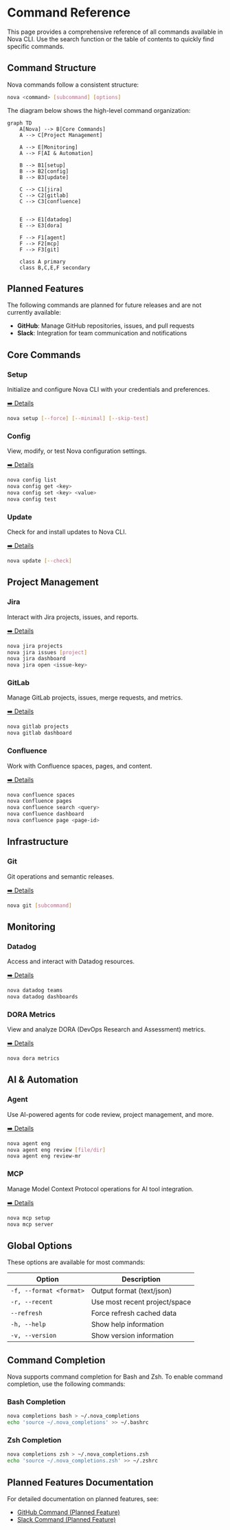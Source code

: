 # Command Reference

This page provides a comprehensive reference of all commands available in Nova CLI. Use the search function or the table of contents to quickly find specific commands.

## Command Structure

Nova commands follow a consistent structure:

```bash
nova <command> [subcommand] [options]
```

The diagram below shows the high-level command organization:

```mermaid
graph TD
    A[Nova] --> B[Core Commands]
    A --> C[Project Management]
    
    A --> E[Monitoring]
    A --> F[AI & Automation]
    
    B --> B1[setup]
    B --> B2[config]
    B --> B3[update]
    
    C --> C1[jira]
    C --> C2[gitlab]
    C --> C3[confluence]
    
    
    E --> E1[datadog]
    E --> E3[dora]
    
    F --> F1[agent]
    F --> F2[mcp]
    F --> F3[git]
    
    class A primary
    class B,C,E,F secondary
```

## Planned Features

The following commands are planned for future releases and are not currently available:

- **GitHub**: Manage GitHub repositories, issues, and pull requests
- **Slack**: Integration for team communication and notifications

## Core Commands

### Setup

Initialize and configure Nova CLI with your credentials and preferences.

[➡️ Details](user-guide/commands/setup.md)

```bash
nova setup [--force] [--minimal] [--skip-test]
```

### Config

View, modify, or test Nova configuration settings.

[➡️ Details](user-guide/commands/config.md)

```bash
nova config list
nova config get <key>
nova config set <key> <value>
nova config test
```

### Update

Check for and install updates to Nova CLI.

[➡️ Details](user-guide/commands/update.md)

```bash
nova update [--check]
```

## Project Management

### Jira

Interact with Jira projects, issues, and reports.

[➡️ Details](user-guide/commands/jira.md)

```bash
nova jira projects
nova jira issues [project]
nova jira dashboard
nova jira open <issue-key>
```

### GitLab

Manage GitLab projects, issues, merge requests, and metrics.

[➡️ Details](user-guide/commands/gitlab.md)

```bash
nova gitlab projects
nova gitlab dashboard
```

### Confluence

Work with Confluence spaces, pages, and content.

[➡️ Details](user-guide/commands/confluence.md)

```bash
nova confluence spaces
nova confluence pages
nova confluence search <query>
nova confluence dashboard
nova confluence page <page-id>
```

## Infrastructure

### Git

Git operations and semantic releases.

[➡️ Details](user-guide/commands/git.md)

```bash
nova git [subcommand]
```

## Monitoring

### Datadog

Access and interact with Datadog resources.

[➡️ Details](user-guide/commands/datadog.md)

```bash
nova datadog teams
nova datadog dashboards
```

### DORA Metrics

View and analyze DORA (DevOps Research and Assessment) metrics.

[➡️ Details](user-guide/commands/dora.md)

```bash
nova dora metrics
```

## AI & Automation

### Agent

Use AI-powered agents for code review, project management, and more.

[➡️ Details](user-guide/commands/agent.md)

```bash
nova agent eng
nova agent eng review [file/dir]
nova agent eng review-mr
```

### MCP

Manage Model Context Protocol operations for AI tool integration.

[➡️ Details](user-guide/commands/mcp.md)

```bash
nova mcp setup
nova mcp server
```

## Global Options

These options are available for most commands:

| Option | Description |
|--------|-------------|
| `-f, --format <format>` | Output format (text/json) |
| `-r, --recent` | Use most recent project/space |
| `--refresh` | Force refresh cached data |
| `-h, --help` | Show help information |
| `-v, --version` | Show version information |

## Command Completion

Nova supports command completion for Bash and Zsh. To enable command completion, use the following commands:

### Bash Completion

```bash
nova completions bash > ~/.nova_completions
echo 'source ~/.nova_completions' >> ~/.bashrc
```

### Zsh Completion

```bash
nova completions zsh > ~/.nova_completions.zsh
echo 'source ~/.nova_completions.zsh' >> ~/.zshrc
```

## Planned Features Documentation

For detailed documentation on planned features, see:

- [GitHub Command (Planned Feature)](user-guide/commands/github.md)
- [Slack Command (Planned Feature)](user-guide/commands/slack.md) 